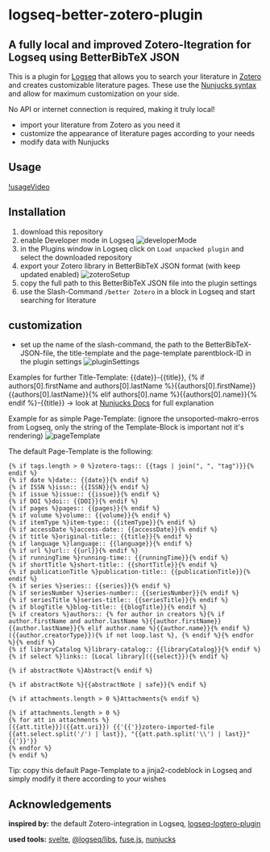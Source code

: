 # logseq-better-zotero-plugin

## A fully local and improved Zotero-Itegration for Logseq using BetterBibTeX JSON

This is a plugin for [Logseq](https://logseq.com/) that allows you to search your literature in [Zotero](https://www.zotero.org/) and creates customizable literature pages.
These use the [Nunjucks syntax](https://mozilla.github.io/nunjucks/templating.html) and allow for maximum customization on your side.

No API or internet connection is required, making it truly local!

* import your literature from Zotero as you need it
* customize the appearance of literature pages according to your needs
* modify data with Nunjucks

## Usage

[!usageVideo](https://github.com/arcusamicus/logseq-better-zotero-plugin/assets/90210405/c83e45ca-8510-476a-8900-28be74ae0d03)

## Installation

1. download this repository
2. enable Developer mode in Logseq
![developerMode](https://github.com/arcusamicus/logseq-better-zotero-plugin/assets/90210405/08287d22-150a-4338-bde8-4da5d0d14b15)
3. in the Plugins window in Logseq click on `Load unpacked plugin` and select the downloaded repository
4. export your Zotero library in BetterBibTeX JSON format (with keep updated enabled)
![zoteroSetup](https://github.com/arcusamicus/logseq-better-zotero-plugin/assets/90210405/c71b93dc-765e-4c4a-86b4-ab17e5a07fba)
5. copy the full path to this BetterBibTeX JSON file into the plugin settings
6. use the Slash-Command `/better Zotero` in a block in Logseq and start searching for literature

## customization
* set up the name of the slash-command, the path to the BetterBibTeX-JSON-file, the title-template and the page-template parentblock-ID in the plugin settings
![pluginSettings](https://github.com/arcusamicus/logseq-better-zotero-plugin/assets/90210405/17f9a7c5-fc2b-48bd-b8ac-c3010bd66ee3)

Examples for further Title-Template: {{date}}-{{title}}, {% if authors[0].firstName and authors[0].lastName %}{{authors[0].firstName}} {{authors[0].lastName}}{% elif authors[0].name %}{{authors[0].name}}{% endif %}-{{title}}  → look at [Nunjucks Docs](https://mozilla.github.io/nunjucks/templating.html) for full explanation

Example for as simple Page-Template: (ignore the unsoported-makro-erros from Logseq, only the string of the Template-Block is important not it's rendering)
![pageTemplate](https://github.com/arcusamicus/logseq-better-zotero-plugin/assets/90210405/a18c169c-b8e3-4bdd-8e2e-557664ffb546)

The default Page-Template is the following:
```jinja2
{% if tags.length > 0 %}zotero-tags:: {{tags | join(", ", "tag")}}{% endif %}
{% if date %}date:: {{date}}{% endif %}
{% if ISSN %}issn:: {{ISSN}}{% endif %}
{% if issue %}issue:: {{issue}}{% endif %}
{% if DOI %}doi:: {{DOI}}{% endif %}
{% if pages %}pages:: {{pages}}{% endif %}
{% if volume %}volume:: {{volume}}{% endif %}
{% if itemType %}item-type:: {{itemType}}{% endif %}
{% if accessDate %}access-date:: {{accessDate}}{% endif %}
{% if title %}original-title:: {{title}}{% endif %}
{% if language %}language:: {{language}}{% endif %}
{% if url %}url:: {{url}}{% endif %}
{% if runningTime %}running-time:: {{runningTime}}{% endif %}
{% if shortTitle %}short-title:: {{shortTitle}}{% endif %}
{% if publicationTitle %}publication-title:: {{publicationTitle}}{% endif %}
{% if series %}series:: {{series}}{% endif %}
{% if seriesNumber %}series-number:: {{seriesNumber}}{% endif %}
{% if seriesTitle %}series-title:: {{seriesTitle}}{% endif %}
{% if blogTitle %}blog-title:: {{blogTitle}}{% endif %}
{% if creators %}authors:: {% for author in creators %}{% if author.firstName and author.lastName %}{{author.firstName}} {{author.lastName}}{% elif author.name %}{{author.name}}{% endif %} ({{author.creatorType}}){% if not loop.last %}, {% endif %}{% endfor %}{% endif %}
{% if libraryCatalog %}library-catalog:: {{libraryCatalog}}{% endif %}
{% if select %}links:: [Local library]({{select}}){% endif %}

{% if abstractNote %}Abstract{% endif %}

{% if abstractNote %}{{abstractNote | safe}}{% endif %}

{% if attachments.length > 0 %}Attachments{% endif %}

{% if attachments.length > 0 %}
{% for att in attachments %}  
[{{att.title}}]({{att.uri}}) {{'{{'}}zotero-imported-file {{att.select.split('/') | last}}, "{{att.path.split('\\') | last}}"{{'}}'}}
{% endfor %}
{% endif %}
```
Tip: copy this default Page-Template to a jinja2-codeblock in Logseq and simply modify it there according to your wishes

## Acknowledgements

**inspired by:** the default Zotero-integration in Logseq, [logseq-logtero-plugin](https://github.com/vyleung/logseq-logtero-plugin)

**used tools:** [svelte](https://github.com/sveltejs/svelte), [@logseq/libs](https://www.npmjs.com/package/@logseq/libs), [fuse.js](https://github.com/krisk/Fuse), [nunjucks](https://github.com/mozilla/nunjucks)
